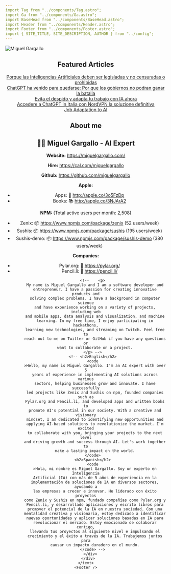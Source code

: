 ```yaml
---
import Tag from "../components/Tag.astro";
import Ga from "../components/Ga.astro";
import BaseHead from "../components/BaseHead.astro";
import Header from "../components/Header.astro";
import Footer from "../components/Footer.astro";
import { SITE_TITLE, SITE_DESCRIPTION, AUTHOR } from "../config";
---
```


<html lang="en">
  <head>
    <Tag />
  </head>
  <div>
    <BaseHead
      title={SITE_TITLE}
      description={SITE_DESCRIPTION}
      author={AUTHOR}
    />
  </div>
  <body>
    <Ga />
    <p></p>
    <img
      src="https://pbs.twimg.com/profile_images/1586447193900204035/fLZqjQLG_400x400.jpg"
      alt="Miguel Gargallo"
      class="profile"
    />
    <Header />
  </body>
  <main class="content">
    <text class="bio">
      <div>
        <h2>Featured Articles</h2>
        <a
          class="featured"
          href="/blog-es/inteligencias-artificiales-legisladas-censuradas"
          ><div>
            Porque las Inteligencias Artificiales deben ser legisladas y no
            censuradas o prohibidas
          </div></a
        >
        <a class="featured" href="/blog-es/chatgpt-quedarse-gobiernos"
          ><div>
            ChatGPT ha venido para quedarse: Por que los gobiernos no podran
            ganar la batalla
          </div></a
        >
        <a class="featured" href="/blog-es/despido-adapta-trabajo-ia"
          ><div>Evita el despido y adapta tu trabajo con IA ahora</div></a
        >
        <a class="featured" href="/blog-ita/soluzione-definitiva-Italia-chatgpt"
          ><div>
            Accedere a ChatGPT in Italia con NordVPN la soluzione definitiva
          </div></a
        >
        <a class="featured" href="/blog/job-adaptation-ai"
          ><div>Job Adaptation to AI</div></a
        >
      </div>
      <div>
        <div>
          <h2>About me</h2>
          <h2>👨‍💻 Miguel Gargallo - AI Expert</h2>

<p><strong>Website:</strong> <a href="https://miguelgargallo.com/">https://miguelgargallo.com/</a></p>
<p><strong>Hire:</strong> <a href="https://cal.com/miguelgargallo">https://cal.com/miguelgargallo</a></p>

<p><strong>Github:</strong> <a href="https://github.com/miguelgargallo">https://github.com/miguelgargallo</a></p>

<p><strong>Apple:</strong></p>
<ul>
  <li>Apps: 📱 <a href="http://apple.co/3o5FzDp">http://apple.co/3o5FzDp</a></li>
  <li>Books: 📚 <a href="http://apple.co/3NJArA2">http://apple.co/3NJArA2</a></li>
</ul>

<p><strong>NPM:</strong> (Total active users per month: 2,508)</p>
<ul>
  <li>Zenix: 📦 <a href="https://www.npmjs.com/package/zenix">https://www.npmjs.com/package/zenix</a> (52 users/week)</li>
  <li>Sushis: 📦 <a href="https://www.npmjs.com/package/sushis">https://www.npmjs.com/package/sushis</a> (195 users/week)</li>
  <li>Sushis-demo: 📦 <a href="https://www.npmjs.com/package/sushis-demo">https://www.npmjs.com/package/sushis-demo</a> (380 users/week)</li>
</ul>

<p><strong>Companies:</strong></p>
<ul>
  <li>Pylar.org: 🏢 <a href="https://pylar.org/">https://pylar.org/</a></li>
  <li>Pencil.li: 🏢 <a href="https://pencil.li/">https://pencil.li/</a></li>
</ul>
  

          <!--    <p>
            My name is Miguel Gargallo and I am a software developer and
            entrepreneur. I have a passion for creating innovative products and
            solving complex problems. I have a background in computer science
            and have experience working on a variety of projects, including web
            and mobile apps, data analysis and visualization, and machine
            learning. In my free time, I enjoy participating in hackathons,
            learning new technologies, and streaming on Twitch. Feel free to
            reach out to me on Twitter or GitHub if you have any questions or
            want to collaborate on a project.
          </p> -->
          <!-- <h2>English</h2>
          <code
            >Hello, my name is Miguel Gargallo. I'm an AI expert with over 5
            years of experience in implementing AI solutions across various
            sectors, helping businesses grow and innovate. I have successfully
            led projects like Zenix and Sushis on npm, founded companies such as
            Pylar.org and Pencil.li, and developed apps and written books to
            promote AI's potential in our society. With a creative and visionary
            mindset, I am dedicated to identifying new opportunities and
            applying AI-based solutions to revolutionize the market. I'm excited
            to collaborate with you, bringing your projects to the next level
            and driving growth and success through AI. Let's work together to
            make a lasting impact on the world.
          </code>
          <h2>Spanish</h2>
          <code
            >Hola, mi nombre es Miguel Gargallo. Soy un experto en Inteligencia
            Artificial (IA) con más de 5 años de experiencia en la
            implementación de soluciones de IA en diversos sectores, ayudando a
            las empresas a crecer e innovar. He liderado con éxito proyectos
            como Zenix y Sushis en npm, fundado compañías como Pylar.org y
            Pencil.li, y desarrollado aplicaciones y escrito libros para
            promover el potencial de la IA en nuestra sociedad. Con una
            mentalidad creativa y visionaria, estoy dedicado a identificar
            nuevas oportunidades y aplicar soluciones basadas en IA para
            revolucionar el mercado. Estoy emocionado de colaborar contigo,
            llevando tus proyectos al siguiente nivel e impulsando el
            crecimiento y el éxito a través de la IA. Trabajemos juntos para
            causar un impacto duradero en el mundo.
          </code> -->
        </div>
      </div>
    </text>
    <Footer />
  </main>
</html>


<!-- 👨‍💻 Miguel Gargallo - AI Expert

🌐 Website: https://miguelgargallo.com/
🤝 Hire: https://cal.com/miguelgargallo

🐙 Github: https://github.com/miguelgargallo

🍎 Apple:

    Apps: 📱 http://apple.co/3o5FzDp
    Books: 📚 http://apple.co/3NJArA2

📦 NPM: (Total active users per month: 2,508)

    Zenix: 📦 https://www.npmjs.com/package/zenix (52 users/week)
    Sushis: 📦 https://www.npmjs.com/package/sushis (195 users/week)
    Sushis-demo: 📦 https://www.npmjs.com/package/sushis-demo (380 users/week)

🏢 Companies:

    Pylar.org: 🏢 https://pylar.org/
    Pencil.li: 🏢 https://pencil.li/

Now with this info I want to create html to show on my github description -->